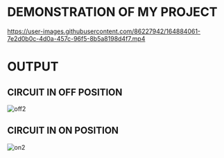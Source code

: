 # DEMONSTRATION OF MY PROJECT



https://user-images.githubusercontent.com/86227942/164884061-7e2d0b0c-4d0a-457c-96f5-8b5a8198d4f7.mp4

# OUTPUT


## CIRCUIT IN OFF POSITION

![off2](https://user-images.githubusercontent.com/86227942/164803722-6342d4ce-3b5c-4564-a863-c1929b34a285.png)



## CIRCUIT IN ON POSITION


![on2](https://user-images.githubusercontent.com/86227942/164803809-39b69cac-51fc-4b36-bd02-51c21b75f1f3.png)
